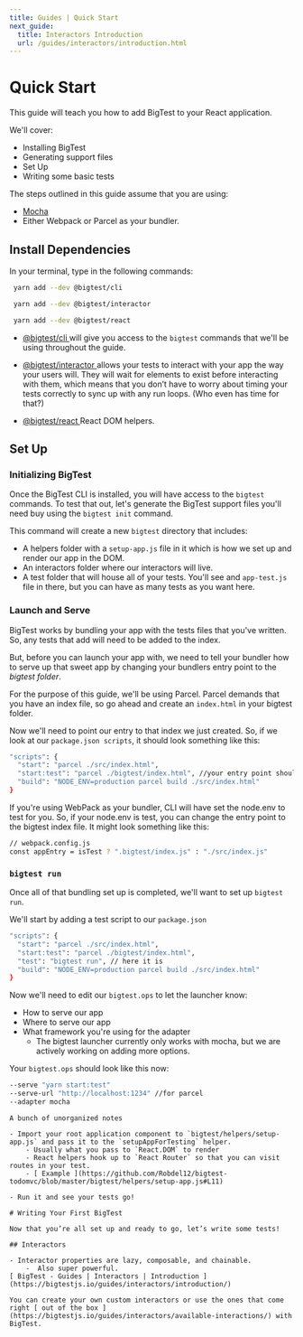 ```yaml
---
title: Guides | Quick Start
next_guide:
  title: Interactors Introduction
  url: /guides/interactors/introduction.html
---
```


# Quick Start

This guide will teach you how to add BigTest to your React application.

We'll cover:
- Installing BigTest
- Generating support files
- Set Up
- Writing some basic tests

The steps outlined in this guide assume that you are using:

- [ Mocha ](https://mochajs.org/)
- Either Webpack or Parcel as your bundler.

## Install Dependencies

In your terminal, type in the following commands:

```bash
 yarn add --dev @bigtest/cli
```

```bash
 yarn add --dev @bigtest/interactor
```

```bash
 yarn add --dev @bigtest/react
```

- [ @bigtest/cli ](https://github.com/bigtestjs/cli) will give you access to the `bigtest` commands that we'll be using throughout the guide.

- [ @bigtest/interactor ](https://github.com/bigtestjs/interactor) allows your tests to interact with your app the way your users will. They will wait for elements to exist before interacting with them, which means that you don’t have to worry about timing your tests correctly to sync up with any run loops. (Who even has time for that?)

- [ @bigtest/react ](https://github.com/bigtestjs/react) React DOM helpers.

## Set Up

### Initializing BigTest

Once the BigTest CLI is installed, you will have access to the `bigtest` commands.
To test that out, let's generate the BigTest support files you'll need buy using the `bigtest init` command.

This command will create a new `bigtest` directory that includes:

* A helpers folder with a `setup-app.js` file in it which is how we set up and render our app in the DOM.
* An interactors folder where our interactors will live.
* A test folder that will house all of your tests. You'll see and `app-test.js` file in there, but you can have as many tests as you want here.

### Launch and Serve

BigTest works by bundling your app with the tests files that you've written. So, any tests that add will need to be added to the index.

But, before you can launch your app with, we need to tell your bundler how to serve up that sweet app by changing your bundlers entry point to the *bigtest folder*.  

For the purpose of this guide, we'll be using Parcel. Parcel demands that you have an index file, so go ahead and create an `index.html` in your bigtest folder.

Now we'll need to point our entry to that index we just created. So, if we look at our `package.json scripts`, it should look something like this:

```bash
"scripts": {
  "start": "parcel ./src/index.html",
  "start:test": "parcel ./bigtest/index.html", //your entry point should look like this
  "build": "NODE_ENV=production parcel build ./src/index.html"
}
```
If you're using WebPack as your bundler, CLI will have set the node.env to test for you. So, if your node.env is test, you can change the entry point to the bigtest index file. It might look something like this:

```bash
// webpack.config.js
const appEntry = isTest ? ".bigtest/index.js" : "./src/index.js"
```

### `bigtest run`

Once all of that bundling set up is completed, we'll want to set up `bigtest run`.

We'll start by adding a test script to our `package.json`

```bash
"scripts": {
  "start": "parcel ./src/index.html",
  "start:test": "parcel ./bigtest/index.html",
  "test": "bigtest run", // here it is
  "build": "NODE_ENV=production parcel build ./src/index.html"
}
```
Now we'll need to edit our `bigtest.ops` to let the launcher know:
- How to serve our app
- Where to serve our app
- What framework you're using for the adapter
  - The bigtest launcher currently only works with mocha, but we are actively working on adding more options.

Your `bigtest.ops` should look like this now:

```bash
--serve "yarn start:test"
--serve-url "http://localhost:1234" //for parcel
--adapter mocha
```


```
A bunch of unorganized notes

- Import your root application component to `bigtest/helpers/setup-app.js` and pass it to the `setupAppForTesting` helper.
	- Usually what you pass to `React.DOM` to render
	- React helpers hook up to `React Router` so that you can visit routes in your test.
	- [ Example ](https://github.com/Robdel12/bigtest-todomvc/blob/master/bigtest/helpers/setup-app.js#L11)

- Run it and see your tests go!

# Writing Your First BigTest

Now that you’re all set up and ready to go, let’s write some tests!

## Interactors

- Interactor properties are lazy, composable, and chainable.
	-  Also super powerful.
[ BigTest - Guides | Interactors | Introduction ](https://bigtestjs.io/guides/interactors/introduction/)

You can create your own custom interactors or use the ones that come right [ out of the box ](https://bigtestjs.io/guides/interactors/available-interactions/) with BigTest.
```
